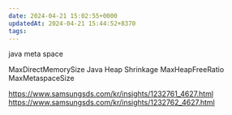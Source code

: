 ```yaml
---
date: 2024-04-21 15:02:55+0000
updatedAt: 2024-04-21 15:44:52+8370
tags: 
---
```

java meta space

MaxDirectMemorySize
Java Heap Shrinkage
MaxHeapFreeRatio
MaxMetaspaceSize


https://www.samsungsds.com/kr/insights/1232761_4627.html
https://www.samsungsds.com/kr/insights/1232762_4627.html